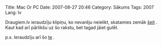 Title: Mac Or PC
Date: 2007-08-27 20:46
Category: Sākums
Tags: 2007
Lang: lv

Draugiem.lv ieraudzīju klipiņu, ko nevarēju neielikt, skatamies zemāk [šeit][1] . Kaut kad arī pārlikšu uz šo rakstu, bet tagad jāiet gulēt.

p.s. Ieraudzīju arī šo [te][2] .

  [1]: http://www.youtube.com/watch?v=Jkrn6ecxthM
  [2]: http://www.youtube.com/watch?v=Z7ReS_ur4Kc&amp;mode=related&amp;search=
